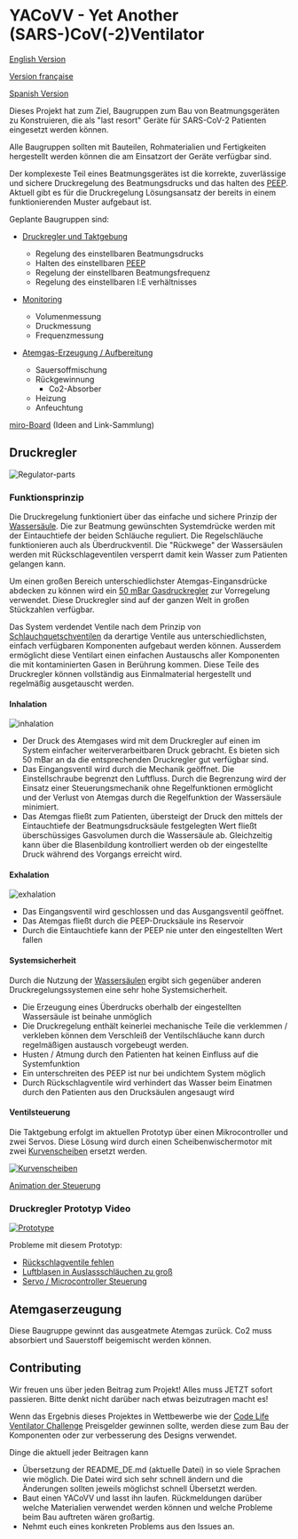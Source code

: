 # YACoVV - Yet Another (SARS-)CoV(-2)Ventilator

[English Version](README.md)

[Version française](README_FR.md)

[Spanish Version](README_ES.md)

Dieses Projekt hat zum Ziel, Baugruppen zum Bau von Beatmungsgeräten zu Konstruieren, die als "last resort" Geräte für SARS-CoV-2 Patienten eingesetzt werden können.

Alle Baugruppen sollten mit Bauteilen, Rohmaterialien und Fertigkeiten hergestellt werden können die am Einsatzort der Geräte verfügbar sind.

Der komplexeste Teil eines Beatmungsgerätes ist die korrekte, zuverlässige und sichere Druckregelung des Beatmungsdrucks und das halten des [PEEP](https://de.wikipedia.org/wiki/Positiver_endexspiratorischer_Druck). Aktuell gibt es für die Druckregelung Lösungsansatz der bereits in einem funktionierenden Muster aufgebaut ist.

Geplante Baugruppen sind:

- [Druckregler und Taktgebung](#Druckregler)
    - Regelung des einstellbaren Beatmungsdrucks
    - Halten des einstellbaren [PEEP](https://de.wikipedia.org/wiki/Positiver_endexspiratorischer_Druck)
    - Regelung der einstellbaren Beatmungsfrequenz
    - Regelung des einstellbaren I:E verhältnisses

- [Monitoring](MONITORING_DE.md)
    - Volumenmessung
    - Druckmessung
    - Frequenzmessung

- [Atemgas-Erzeugung / Aufbereitung](#Atemgaserzeugung)
    - Sauersoffmischung
    - Rückgewinnung
        - Co2-Absorber
    - Heizung
    - Anfeuchtung

[miro-Board](https://miro.com/app/board/o9J_kuxCsRI=/) (Ideen and Link-Sammlung)

## Druckregler

![Regulator-parts](img/system.jpg)

### Funktionsprinzip

Die Druckregelung funktioniert über das einfache und sichere Prinzip der [Wassersäule](https://de.wikipedia.org/wiki/Meter_Wassers%C3%A4ule). Die zur Beatmung gewünschten Systemdrücke werden mit der Eintauchtiefe der beiden Schläuche reguliert. Die Regelschläuche funktionieren auch als Überdruckventil. Die "Rückwege" der Wassersäulen werden mit Rückschlageventilen versperrt damit kein Wasser zum Patienten gelangen kann.

Um einen großen Bereich unterschiedlichster Atemgas-Eingansdrücke abdecken zu können wird ein [50 mBar Gasdruckregler](https://www.campingaz.com/DE/p-25990-verstellbarer-regler-30-50-mbar.aspx) zur Vorregelung verwendet. Diese Druckregler sind auf der ganzen Welt in großen Stückzahlen verfügbar.

Das System verdendet Ventile nach dem Prinzip von [Schlauchquetschventilen](https://www.ako-armaturen.de/produkte/mechanische-schlauchquetschventile.html) da derartige Ventile aus unterschiedlichsten, einfach verfügbaren Komponenten aufgebaut werden können. Ausserdem ermöglicht diese Ventilart einen einfachen Austauschs aller Komponenten die mit kontaminierten Gasen in Berührung kommen. Diese Teile des Druckregler können vollständig aus Einmalmaterial hergestellt und regelmäßig ausgetauscht werden. 

#### Inhalation
![inhalation](img/insp.jpg)

- Der Druck des Atemgases wird mit dem Druckregler auf einen im System einfacher weiterverarbeitbaren Druck gebracht. Es bieten sich 50 mBar an da die entsprechenden Druckregler gut verfügbar sind.
- Das Eingangsventil wird durch die Mechanik geöffnet. Die Einstellschraube begrenzt den Luftfluss. Durch die Begrenzung wird der Einsatz einer Steuerungsmechanik ohne Regelfunktionen ermöglicht und der Verlust von Atemgas durch die Regelfunktion der Wassersäule minimiert.
- Das Atemgas fließt zum Patienten, übersteigt der Druck den mittels der Eintauchtiefe der Beatmungsdrucksäule festgelegten Wert fließt überschüssiges Gasvolumen durch die Wassersäule ab. Gleichzeitig kann über die Blasenbildung kontrolliert werden ob der eingestellte Druck während des Vorgangs erreicht wird.

#### Exhalation
![exhalation](img/exp.jpg)

- Das Eingangsventil wird geschlossen und das Ausgangsventil geöffnet.
- Das Atemgas fließt durch die PEEP-Drucksäule ins Reservoir
- Durch die Eintauchtiefe kann der PEEP nie unter den eingestellten Wert fallen

#### Systemsicherheit

Durch die Nutzung der [Wassersäulen](https://de.wikipedia.org/wiki/Meter_Wassers%C3%A4ule) ergibt sich gegenüber anderen Druckregelungssystemen eine sehr hohe Systemsicherheit.

- Die Erzeugung eines Überdrucks oberhalb der eingestellten Wassersäule ist beinahe unmöglich
- Die Druckregelung enthält keinerlei mechanische Teile die verklemmen / verkleben können dem Verschleiß der Ventilschläuche kann durch regelmäßigen austausch vorgebeugt werden.
- Husten / Atmung durch den Patienten hat keinen Einfluss auf die Systemfunktion
- Ein unterschreiten des PEEP ist nur bei undichtem System möglich
- Durch Rückschlagventile wird verhindert das Wasser beim Einatmen durch den Patienten aus den Drucksäulen angesaugt wird

#### Ventilsteuerung

Die Taktgebung erfolgt im aktuellen Prototyp über einen Mikrocontroller und zwei Servos. Diese Lösung wird durch einen Scheibenwischermotor mit zwei [Kurvenscheiben](https://de.wikipedia.org/wiki/Kurvenscheibe) ersetzt werden.

[![Kurvenscheiben](img/camdisc.gif)](https://autode.sk/3dx6EbZ)

[Animation der Steuerung](https://autode.sk/3dx6EbZ)

### Druckregler Prototyp Video
[![Prototype](img/prototype.jpg)](https://www.youtube.com/watch?v=eBIlyaHW4l0)

Probleme mit diesem Prototyp:
- [Rückschlagventile fehlen](https://github.com/auenkind/YACoVV/issues/3)
- [Luftblasen in Auslassschläuchen zu groß](https://github.com/auenkind/YACoVV/issues/1)
- [Servo / Microcontroller Steuerung](https://github.com/auenkind/YACoVV/issues/2)

## Atemgaserzeugung
Diese Baugruppe gewinnt das ausgeatmete Atemgas zurück. Co2 muss absorbiert und Sauerstoff beigemischt werden können.

## Contributing
Wir freuen uns über jeden Beitrag zum Projekt! Alles muss JETZT sofort passieren. Bitte denkt nicht darüber nach etwas beizutragen macht es!

Wenn das Ergebnis dieses Projektes in Wettbewerbe wie der [Code Life Ventilator Challenge](https://www.agorize.com/en/challenges/code-life-challenge?lang=en) Preisgelder gewinnen sollte, werden diese zum Bau der Komponenten oder zur verbesserung des Designs verwendet.

Dinge die aktuell jeder Beitragen kann

- Übersetzung der README_DE.md (aktuelle Datei) in so viele Sprachen wie möglich. Die Datei wird sich sehr schnell ändern und die Änderungen sollten jeweils möglichst schnell Übersetzt werden.
- Baut einen YACoVV und lasst ihn laufen. Rückmeldungen darüber welche Materialien verwendet werden können und welche Probleme beim Bau auftreten wären großartig.
- Nehmt euch eines konkreten Problems aus den Issues an.